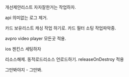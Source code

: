 
개선제안리스트 자자잘한거는 작업하자.

api 의미없는 로그 제거.

카드 보유리스트 캐싱 작업 하기로.
카드 필터 소팅 작업파악중.

avpro video player 모든곳 적용.

ios 젠킨스 세팅하자 

리소스해제.
동적로드리소스 언로드하기. releaseOnDestroy 적용

그만봐야지 - 그만봐.